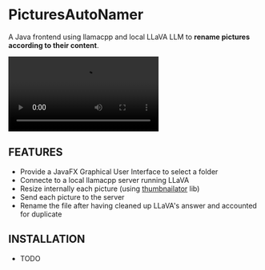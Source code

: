 # PicturesAutoNamer

A Java frontend using llamacpp and local LLaVA LLM to **rename pictures according to their content**.

![](demo.mp4)



## FEATURES
* Provide a JavaFX Graphical User Interface to select a folder
* Connecte to a local llamacpp server running LLaVA
* Resize internally each picture (using [thumbnailator](https://github.com/coobird/thumbnailator) lib)
* Send each picture to the server
* Rename the file after having cleaned up LLaVA's answer and accounted for duplicate

## INSTALLATION
* TODO